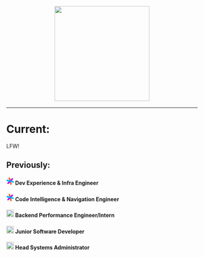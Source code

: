 <p align="center">
  <img height=250 width=250 src="https://ca.slack-edge.com/T02FSM7DL-U018WMLUL3F-ecd515f45e03-512">
</p>

---

# Current:

LFW!

## Previously:

#### <a href="https://about.sourcegraph.com"><img width=20 height=20 src="sourcegraph.svg"></a> <span>Dev Experience & Infra Engineer</span><br/>
#### <a href="https://about.sourcegraph.com"><img width=20 height=20 src="sourcegraph.svg"></a> <span>Code Intelligence & Navigation Engineer</span><br/>
#### <a href="https://teamwork.com"><img width=20 height=20 src="https://avatars3.githubusercontent.com/u/4037476?s=200&v=4"></a> <span>Backend Performance Engineer/Intern</span><br/>
#### <a href="https://cloudcix.com"><img width=20 height=20 src="https://avatars0.githubusercontent.com/u/11174628?s=280&v=4"></a> <span>Junior Software Developer</span><br/>
#### <a href="https://netsoc.co/rk"><img width=20 height=20 src="https://github.com/UCCNetsoc/netsoc.co/blob/00f382cbb3324f7420e28b95783d53f5c759de74/public/android-chrome-192x192.png?raw=true"></a> <span>Head Systems Administrator</span>

